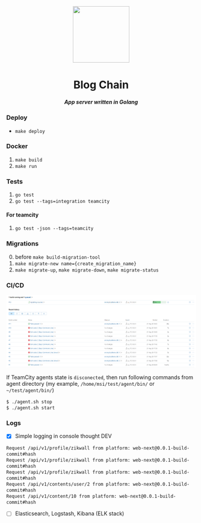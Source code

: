 <div align="center">
  <img width="150" height="150" src="https://github.com/zikwall/blogchain/blob/master/screenshots/bc_go_300.png">
  <h1>Blog Chain</h1>
  <h5>App server written in Golang</h5>
</div>

### Deploy

- `make deploy`

### Docker

1. `make build`
2. `make run`

### Tests

1. `go test`
2. `go test --tags=integration teamcity`

#### For teamcity

1. `go test -json --tags=teamcity`

### Migrations

0. before `make build-migration-tool`
1. `make migrate-new name={create_migration_name}`
2. `make migrate-up`, `make migrate-down`, `make migrate-status`

### CI/CD

![test](.teamcity/tests.png)

If TeamCity agents state is `disconected`, then run following commands from agent directory (my example, `/home/msi/test/agent/bin/` or `~/test/agent/bin/`)

```shell script
$ ./agent.sh stop
$ ./agent.sh start
```

### Logs

- [x] Simple logging in console thought DEV

```shell script
Request /api/v1/profile/zikwall from platform: web-next@0.0.1-build-commit#hash
Request /api/v1/profile/zikwall from platform: web-next@0.0.1-build-commit#hash
Request /api/v1/profile/zikwall from platform: web-next@0.0.1-build-commit#hash
Request /api/v1/contents/user/2 from platform: web-next@0.0.1-build-commit#hash
Request /api/v1/content/10 from platform: web-next@0.0.1-build-commit#hash
```

- [ ] Elasticsearch, Logstash, Kibana (ELK stack)